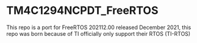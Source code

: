 # TM4C1294NCPDT_FreeRTOS
This repo is a port for FreeRTOS 202112.00 released December 2021, this repo was born because of TI officially only support their RTOS (TI-RTOS)
